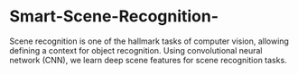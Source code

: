 # Smart-Scene-Recognition-
Scene recognition is one of the hallmark tasks of computer vision, allowing defining a context for object recognition. Using convolutional neural network (CNN), we learn deep scene features for scene recognition tasks.
